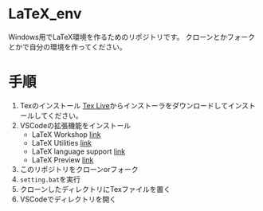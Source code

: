 # LaTeX_env
Windows用でLaTeX環境を作るためのリポジトリです。
クローンとかフォークとかで自分の環境を作ってください。

# 手順
1. Texのインストール
    [Tex Live](https://www.tug.org/texlive/acquire-netinstall.html)からインストーラをダウンロードしてインストールしてください。
2. VSCodeの拡張機能をインストール
    - LaTeX Workshop [link](https://marketplace.visualstudio.com/items?itemName=James-Yu.latex-workshop)
    - LaTeX Utilities [link](https://marketplace.visualstudio.com/items?itemName=tecosaur.latex-utilities)
    - LaTeX language support [link](https://marketplace.visualstudio.com/items?itemName=torn4dom4n.latex-support)
    - LaTeX Preview [link](https://marketplace.visualstudio.com/items?itemName=ajshort.latex-preview)
3. このリポジトリをクローンorフォーク
4. `setting.bat`を実行
5. クローンしたディレクトリにTexファイルを置く
6. VSCodeでディレクトリを開く
